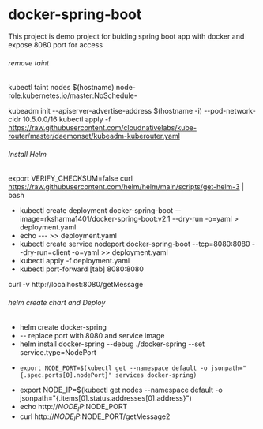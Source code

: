 # docker-spring-boot

This project is demo project for buiding spring boot app with docker 
and expose 8080 port for access


######  remove taint 
 kubectl taint nodes $(hostname) node-role.kubernetes.io/master:NoSchedule-


 kubeadm init --apiserver-advertise-address $(hostname -i) --pod-network-cidr 10.5.0.0/16
 kubectl apply -f https://raw.githubusercontent.com/cloudnativelabs/kube-router/master/daemonset/kubeadm-kuberouter.yaml

###### Install Helm
 export VERIFY_CHECKSUM=false
 curl https://raw.githubusercontent.com/helm/helm/main/scripts/get-helm-3 | bash

-  kubectl create deployment docker-spring-boot --image=rksharma1401/docker-spring-boot:v2.1 --dry-run -o=yaml > deployment.yaml
-  echo --- >> deployment.yaml
- kubectl create service nodeport docker-spring-boot --tcp=8080:8080 --dry-run=client -o=yaml >> deployment.yaml
- kubectl apply -f deployment.yaml
-  kubectl port-forward [tab] 8080:8080

 curl -v http://localhost:8080/getMessage

######  helm create chart and Deploy
-   helm create docker-spring 
-  -- replace port  with 8080 and service image
-  helm install docker-spring --debug ./docker-spring --set service.type=NodePort
-     export NODE_PORT=$(kubectl get --namespace default -o jsonpath="{.spec.ports[0].nodePort}" services docker-spring)
-   export NODE_IP=$(kubectl get nodes --namespace default -o jsonpath="{.items[0].status.addresses[0].address}")
-   echo http://$NODE_IP:$NODE_PORT
-   curl http://$NODE_IP:$NODE_PORT/getMessage2

